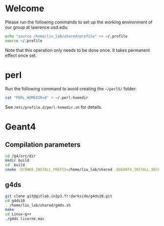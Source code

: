 # Welcome

Please run the following commands to set up the working environment of our group at lawrence.usd.edu:

```sh
echo "source /home/liu_lab/shared/profile" >> ~/.profile
source ~/.profile
```
Note that this operation only needs to be done once. It takes permanent effect once set.

# perl
Run the following command to avoid creating the `~/perl5/` folder:

```sh
cat "PERL_HOMEDIR=0" > ~/.perl-homedir
```

See `/etc/profile.d/perl-homedir.sh` for details.

# Geant4

## Compilation parameters
```sh
cd /g4/src/dir
mkdir build
cd  build
cmake -DCMAKE_INSTALL_PREFIX=/home/liu_lab/shared -DGEANT4_INSTALL_DATA=ON -DGEANT4_USE_QT=ON -DGEANT4_USE_OPENGL_X11=ON -DGEANT4_USE_GDML=ON -DCMAKE_PREFIX_PATH="/home/liu_lab/shared/" -DGEANT4_USE_HDF5=ON ..
```

## g4ds

```sh
git clone git@gitlab.in2p3.fr:darkside/g4ds10.git
cd g4ds10
. /home/liu_lab/shared/g4ds.sh
make
cd Linux-g++
./g4ds licorne.mac
```
